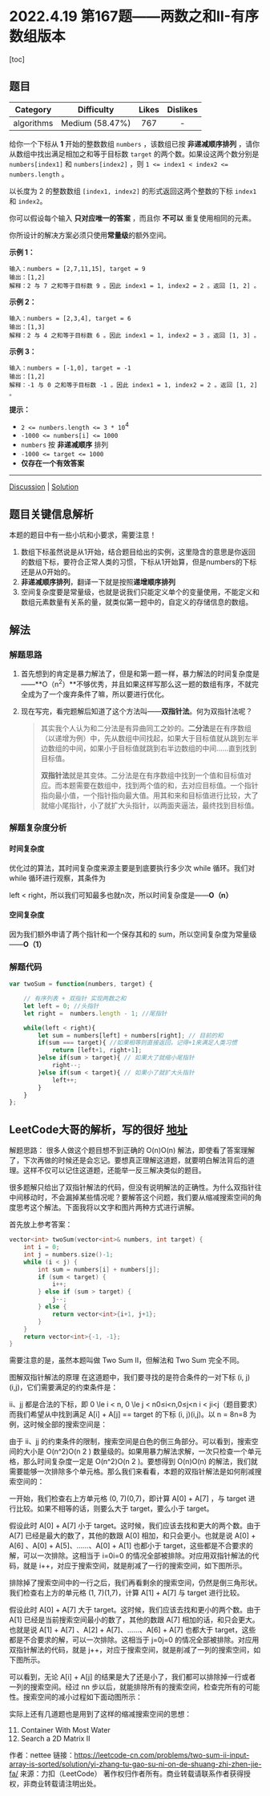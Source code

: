 # 2022.4.19 第167题——两数之和II-有序数组版本

[toc]

## 题目

|  Category  |   Difficulty    | Likes | Dislikes |
| :--------: | :-------------: | :---: | :------: |
| algorithms | Medium (58.47%) |  767  |    -     |

给你一个下标从 **1** 开始的整数数组 `numbers` ，该数组已按 **非递减顺序排列** ，请你从数组中找出满足相加之和等于目标数 `target` 的两个数。如果设这两个数分别是 `numbers[index1]` 和 `numbers[index2]` ，则 `1 <= index1 < index2 <= numbers.length` 。

以长度为 2 的整数数组 `[index1, index2]` 的形式返回这两个整数的下标 `index1` 和 `index2`。

你可以假设每个输入 **只对应唯一的答案** ，而且你 **不可以** 重复使用相同的元素。

你所设计的解决方案必须只使用**常量级**的额外空间。

 

**示例 1：**

```
输入：numbers = [2,7,11,15], target = 9
输出：[1,2]
解释：2 与 7 之和等于目标数 9 。因此 index1 = 1, index2 = 2 。返回 [1, 2] 。
```

**示例 2：**

```
输入：numbers = [2,3,4], target = 6
输出：[1,3]
解释：2 与 4 之和等于目标数 6 。因此 index1 = 1, index2 = 3 。返回 [1, 3] 。
```

**示例 3：**

```
输入：numbers = [-1,0], target = -1
输出：[1,2]
解释：-1 与 0 之和等于目标数 -1 。因此 index1 = 1, index2 = 2 。返回 [1, 2] 。
```

 

**提示：**

- `2 <= numbers.length <= 3 * 10`<sup>4</sup>
- `-1000 <= numbers[i] <= 1000`
- `numbers` 按 **非递减顺序** 排列
- `-1000 <= target <= 1000`
- **仅存在一个有效答案**

------

[Discussion](https://leetcode-cn.com/problems/two-sum-ii-input-array-is-sorted/comments/) | [Solution](https://leetcode-cn.com/problems/two-sum-ii-input-array-is-sorted/solution/)



## 题目关键信息解析

本题的题目中有一些小坑和小要求，需要注意！

1. 数组下标虽然说是从1开始，结合题目给出的实例，这里隐含的意思是你返回的数组下标，要符合正常人类的习惯，下标从1开始算，但是numbers的下标还是从0开始的。
2. **非递减顺序排列**，翻译一下就是按照**递增顺序排列**
3. 空间复杂度要是常量级，也就是说我们只能定义单个的变量使用，不能定义和数组元素数量有关系的量，就类似第一题中的，自定义的存储信息的数组。



## 解法

### 解题思路

1. 首先想到的肯定是暴力解法了，但是和第一题一样，暴力解法的时间复杂度是——**O（n<sup>2</sup>）**不够优秀，并且如果这样写那么这一题的数组有序，不就完全成为了一个废弃条件了嘛，所以要进行优化。

2. 现在写完，看完题解后知道了这个方法叫——**双指针法**。何为双指针法呢？

   > 其实我个人认为和二分法是有异曲同工之妙的。**二分法**是在有序数组（以递增为例）中，先从数组中间找起，如果大于目标值就从跳到左半边数组的中间，如果小于目标值就跳到右半边数组的中间……直到找到目标值。
   >
   > 
   >
   > **双指针法**就是其变体。二分法是在有序数组中找到一个值和目标值对应。而本题需要在数组中，找到两个值的和，去对应目标值。一个指针指向最小值，一个指针指向最大值。用其和来和目标值进行比较，大了就缩小尾指针，小了就扩大头指针，以两面夹逼法，最终找到目标值。 



### 解题复杂度分析

#### 时间复杂度

优化过的算法，其时间复杂度来源主要是到底要执行多少次 while 循环。我们对 while 循环进行观察，其条件为

left < right，所以我们可知最多也就n次，所以时间复杂度是——**O（n）**

#### 空间复杂度

因为我们额外申请了两个指针和一个保存其和的 sum，所以空间复杂度为常量级——**O（1）**



### 解题代码

```javascript
var twoSum = function(numbers, target) {

    // 有序列表 + 双指针 实现两数之和
    let left = 0; //头指针
    let right =  numbers.length - 1; //尾指针

    while(left < right){
        let sum = numbers[left] + numbers[right]; // 目前的和
        if(sum === target){ //如果相等则直接返回，记得+1来满足人类习惯
            return [left+1, right+1];
        }else if(sum > target){ // 如果大了就缩小尾指针
            right--;
        }else if(sum < target){ // 如果小了就扩大头指针
            left++;
        }
    }
};
```



## LeetCode大哥的解析，写的很好 [地址](https://leetcode-cn.com/problems/two-sum-ii-input-array-is-sorted/solution/yi-zhang-tu-gao-su-ni-on-de-shuang-zhi-zhen-jie-fa/)

解题思路：
很多人做这个题目想不到正确的 O(n)O(n) 解法，即使看了答案理解了，下次再做的时候还是会忘记。要想真正理解这道题，就要明白解法背后的道理。这样不仅可以记住这道题，还能举一反三解决类似的题目。

很多题解只给出了双指针解法的代码，但没有说明解法的正确性。为什么双指针往中间移动时，不会漏掉某些情况呢？要解答这个问题，我们要从缩减搜索空间的角度思考这个解法。下面我将以文字和图片两种方式进行讲解。

首先放上参考答案：

```C++
vector<int> twoSum(vector<int>& numbers, int target) {
    int i = 0;
    int j = numbers.size()-1;
    while (i < j) {
        int sum = numbers[i] + numbers[j];
        if (sum < target) {
            i++;
        } else if (sum > target) {
            j--;
        } else {
            return vector<int>{i+1, j+1};
        }
    }
    return vector<int>{-1, -1};
}
```

需要注意的是，虽然本题叫做 Two Sum II，但解法和 Two Sum 完全不同。

图解双指针解法的原理
在这道题中，我们要寻找的是符合条件的一对下标 (i, j)(i,j)，它们需要满足的约束条件是：

ii、jj 都是合法的下标，即 0 \le i < n, 0 \le j < n0≤i<n,0≤j<n
i < ji<j（题目要求）
而我们希望从中找到满足 A[i] + A[j] == target 的下标 (i, j)(i,j)。以 n = 8n=8 为例，这时候全部的搜索空间是：



由于 ii、jj 的约束条件的限制，搜索空间是白色的倒三角部分。可以看到，搜索空间的大小是 O(n^2)O(n 
2
 ) 数量级的。如果用暴力解法求解，一次只检查一个单元格，那么时间复杂度一定是 O(n^2)O(n 
2
 )。要想得到 O(n)O(n) 的解法，我们就需要能够一次排除多个单元格。那么我们来看看，本题的双指针解法是如何削减搜索空间的：

一开始，我们检查右上方单元格 (0, 7)(0,7)，即计算 A[0] + A[7] ，与 target 进行比较。如果不相等的话，则要么大于 target，要么小于 target。



假设此时 A[0] + A[7] 小于 target。这时候，我们应该去找和更大的两个数。由于 A[7] 已经是最大的数了，其他的数跟 A[0] 相加，和只会更小。也就是说 A[0] + A[6] 、A[0] + A[5]、……、A[0] + A[1] 也都小于 target，这些都是不合要求的解，可以一次排除。这相当于 i=0i=0 的情况全部被排除。对应用双指针解法的代码，就是 i++，对应于搜索空间，就是削减了一行的搜索空间，如下图所示。



排除掉了搜索空间中的一行之后，我们再看剩余的搜索空间，仍然是倒三角形状。我们检查右上方的单元格 (1, 7)(1,7)，计算 A[1] + A[7] 与 target 进行比较。



假设此时 A[0] + A[7] 大于 target。这时候，我们应该去找和更小的两个数。由于 A[1] 已经是当前搜索空间最小的数了，其他的数跟 A[7] 相加的话，和只会更大。也就是说 A[1] + A[7] 、A[2] + A[7]、……、A[6] + A[7] 也都大于 target，这些都是不合要求的解，可以一次排除。这相当于 j=0j=0 的情况全部被排除。对应用双指针解法的代码，就是 j++，对应于搜索空间，就是削减了一列的搜索空间，如下图所示。



可以看到，无论 A[i] + A[j] 的结果是大了还是小了，我们都可以排除掉一行或者一列的搜索空间。经过 nn 步以后，就能排除所有的搜索空间，检查完所有的可能性。搜索空间的减小过程如下面动图所示：



实际上还有几道题也是用到了这样的缩减搜索空间的思想：

11. Container With Most Water
240. Search a 2D Matrix II

作者：nettee
链接：https://leetcode-cn.com/problems/two-sum-ii-input-array-is-sorted/solution/yi-zhang-tu-gao-su-ni-on-de-shuang-zhi-zhen-jie-fa/
来源：力扣（LeetCode）
著作权归作者所有。商业转载请联系作者获得授权，非商业转载请注明出处。